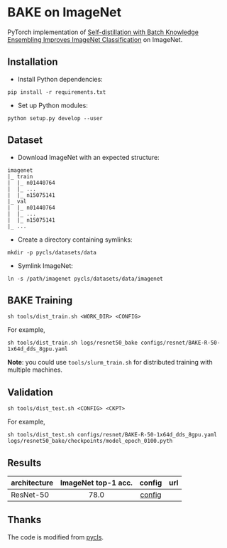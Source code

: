 # BAKE on ImageNet

PyTorch implementation of [Self-distillation with Batch Knowledge Ensembling Improves ImageNet Classification](https://arxiv.org/abs/2104.13298) on ImageNet.


## Installation

- Install Python dependencies:

```
pip install -r requirements.txt
```

- Set up Python modules:

```
python setup.py develop --user
```

## Dataset

- Download ImageNet with an expected structure:

```
imagenet
|_ train
|  |_ n01440764
|  |_ ...
|  |_ n15075141
|_ val
|  |_ n01440764
|  |_ ...
|  |_ n15075141
|_ ...
```

- Create a directory containing symlinks:

```
mkdir -p pycls/datasets/data
```

- Symlink ImageNet:

```
ln -s /path/imagenet pycls/datasets/data/imagenet
```


## BAKE Training

```
sh tools/dist_train.sh <WORK_DIR> <CONFIG>
```

For example,
```
sh tools/dist_train.sh logs/resnet50_bake configs/resnet/BAKE-R-50-1x64d_dds_8gpu.yaml
```

**Note**: you could use `tools/slurm_train.sh` for distributed training with multiple machines.


## Validation

```
sh tools/dist_test.sh <CONFIG> <CKPT>
```

For example,
```
sh tools/dist_test.sh configs/resnet/BAKE-R-50-1x64d_dds_8gpu.yaml logs/resnet50_bake/checkpoints/model_epoch_0100.pyth
```

## Results

|architecture|ImageNet top-1 acc.|config|url|
|---|:--:|:--:|:--:|
|ResNet-50|78.0|[config](configs/resnet/BAKE-R-50-1x64d_dds_8gpu.yaml)||

## Thanks
The code is modified from [pycls](https://github.com/facebookresearch/pycls).
